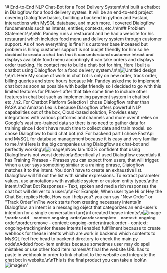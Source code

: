 '# End-to-End NLP Chat-Bot for a Food Delivery System\n\nI built a chatbot in Dialogflow for a food delivery system. It will be an end-to-end project covering Dialogflow basics, building a backend in python and Fastapi, interactions with MySQL database, and much more. I covered Dialogflow fundamentals such as intents, entities, contexts, etc.\n\n## Problem Statement:\n\nMr. Pandey runs a restaurant and he had a website for his restaurant which includes food menu and delivery system through customer support. As of now everything is fine his customer base inceased but problem is hiring customer support is not budjet friendly for him so he decided to create a chat-bot that it can understand customer intrest and displays available food menu accordingly it can take orders and displays order tracking. He contact me to build a chat-bot for him. Here I built a chatbot using Dialogflow for a food delivery system.\n\n![Untitled design](https://github.com/user-attachments/assets/e0049e26-26c4-4308-9c63-dbc25881d163)\n\n1. Here My scope of work in chat bot is only on new order, track order, billing queries and store hours because Mr. Pandey asked me to implement chat bot as soon as possible with budjet friendly so I decided to go with this limited features for Phase-1 after that take some time to include other features in chat bot such as implementing payment system in chat bot etc.,\n2. For Chatbot Platform Selection I chose Dialogflow rather than RASA and Amazon Lex is because Dialogflow offers powerful NLP capabalities out of the box, Cloud-based solution, Provides easy integrations with various platforms and channels and more over it relies on Google\'s vast pre-trained data so there is no need to gather data for training since I don\'t have much time to collect data and train model. so chose Dialogflow to build chat bot.\n3. For backend part I chose FastApi and MySQL for database management because it is easy and very familiar to me.\n\nHere is the big companies using Dialogflow as chat-bot and perfectly working\n![image](https://github.com/user-attachments/assets/848410c5-8574-48a7-bc2d-482373e867fd)\nNow Iam 100% confident that using Dialogflow is not worst decision\nSpecifically I used Dialogflow essentials it has Training Phrases - Phrases you can expect from users, that will trigger. When a user says something similar to a training phrase, Dialogflow matches it to the intent. You don’t have to create an exhaustive list. Dialogflow will fill out the list with similar expressions. To extract parameter values, use annotations with available system or custom entity types.\nthe intent.\nChat Bot Responses - Text, spoken and media rich responses the chat bot will deliver to a user.\n\nFor Example, When user type Hi or Hey the Chat Bot replies Hello, How can I help you? you can say "New Order" or "Track Order"\nThe work starts from creating necessary intents(In Dialogflow, an intent is a messaging object that categorizes an end-user\'s intention for a single conversation turn)\nI created thease intents:\n![image](https://github.com/user-attachments/assets/725993df-260f-41f9-a6ef-f92d0a2b573a)\norder.add - context: ongoing-order\norder.complete - context: ongoing-order\norder.remove - context: ongoing-order\ntrack.order - context: ongoing-tracking\nfor thease intents I enabled fulfillment because to create webhook for thease intents which are work in backend which contents to MySQL feel free head to backend directory to check the main.py code\nAdded food-item entities because sometimes user may do spell mistakes or use other food item name\nAt final the website URL has to paste in webhook in order to link chatbot to the website and integrate the chat bot in website.\n\nThis is the final product you can take a look\n![image](https://github.com/user-attachments/assets/a682cb29-4a13-4e3e-b12f-21a6e34b0a89)\n'
